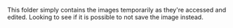 This folder simply contains the images temporarily as they're accessed and edited.
Looking to see if it is possible to not save the image instead.